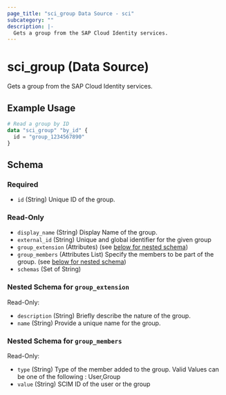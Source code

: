```yaml
---
page_title: "sci_group Data Source - sci"
subcategory: ""
description: |-
  Gets a group from the SAP Cloud Identity services.
---
```


# sci_group (Data Source)

Gets a group from the SAP Cloud Identity services.

## Example Usage

```terraform
# Read a group by ID
data "sci_group" "by_id" {
  id = "group_1234567890"
}
```

<!-- schema generated by tfplugindocs -->
## Schema

### Required

- `id` (String) Unique ID of the group.

### Read-Only

- `display_name` (String) Display Name of the group.
- `external_id` (String) Unique and global identifier for the given group
- `group_extension` (Attributes) (see [below for nested schema](#nestedatt--group_extension))
- `group_members` (Attributes List) Specify the members to be part of the group. (see [below for nested schema](#nestedatt--group_members))
- `schemas` (Set of String)

<a id="nestedatt--group_extension"></a>
### Nested Schema for `group_extension`

Read-Only:

- `description` (String) Briefly describe the nature of the group.
- `name` (String) Provide a unique name for the group.


<a id="nestedatt--group_members"></a>
### Nested Schema for `group_members`

Read-Only:

- `type` (String) Type of the member added to the group. Valid Values can be one of the following : User,Group
- `value` (String) SCIM ID of the user or the group
